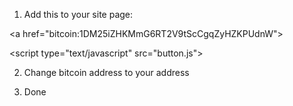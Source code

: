 1. Add this to your site page:

\<a  href="bitcoin:1DM25iZHKMmG6RT2V9tScCgqZyHZKPUdnW"></a>

\<script type="text/javascript" src="button.js"></script>

2. Change bitcoin address to your address

3. Done
